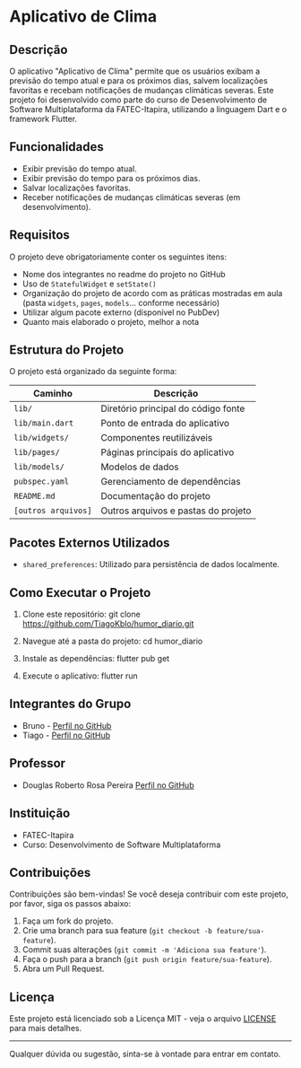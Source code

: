 # Aplicativo de Clima

## Descrição

O aplicativo "Aplicativo de Clima" permite que os usuários exibam a previsão do tempo atual e para os próximos dias, salvem localizações favoritas e recebam notificações de mudanças climáticas severas. Este projeto foi desenvolvido como parte do curso de Desenvolvimento de Software Multiplataforma da FATEC-Itapira, utilizando a linguagem Dart e o framework Flutter.

## Funcionalidades

- Exibir previsão do tempo atual.
- Exibir previsão do tempo para os próximos dias.
- Salvar localizações favoritas.
- Receber notificações de mudanças climáticas severas (em desenvolvimento).

## Requisitos

O projeto deve obrigatoriamente conter os seguintes itens:

- Nome dos integrantes no readme do projeto no GitHub
- Uso de `StatefulWidget` e `setState()`
- Organização do projeto de acordo com as práticas mostradas em aula (pasta `widgets`, `pages`, `models`... conforme necessário)
- Utilizar algum pacote externo (disponível no PubDev)
- Quanto mais elaborado o projeto, melhor a nota

## Estrutura do Projeto

O projeto está organizado da seguinte forma:

| Caminho               | Descrição                            |
|-----------------------|--------------------------------------|
| `lib/`                | Diretório principal do código fonte  |
| `lib/main.dart`       | Ponto de entrada do aplicativo       |
| `lib/widgets/`        | Componentes reutilizáveis            |
| `lib/pages/`          | Páginas principais do aplicativo     |
| `lib/models/`         | Modelos de dados                     |
| `pubspec.yaml`        | Gerenciamento de dependências        |
| `README.md`           | Documentação do projeto              |
| `[outros arquivos]`   | Outros arquivos e pastas do projeto  |

## Pacotes Externos Utilizados

- `shared_preferences`: Utilizado para persistência de dados localmente.

## Como Executar o Projeto

1. Clone este repositório:
git clone https://github.com/TiagoKblo/humor_diario.git

2. Navegue até a pasta do projeto:
cd humor_diario

3. Instale as dependências:
flutter pub get

4. Execute o aplicativo:
flutter run

## Integrantes do Grupo

- Bruno - [Perfil no GitHub](https://github.com/BrunoOliveira1989)
- Tiago - [Perfil no GitHub](https://github.com/TiagoKblo)

## Professor

- Douglas Roberto Rosa Pereira [Perfil no GitHub](https://github.com/douglasroberto90)

## Instituição

- FATEC-Itapira
- Curso: Desenvolvimento de Software Multiplataforma

## Contribuições

Contribuições são bem-vindas! Se você deseja contribuir com este projeto, por favor, siga os passos abaixo:

1. Faça um fork do projeto.
2. Crie uma branch para sua feature (`git checkout -b feature/sua-feature`).
3. Commit suas alterações (`git commit -m 'Adiciona sua feature'`).
4. Faça o push para a branch (`git push origin feature/sua-feature`).
5. Abra um Pull Request.

## Licença

Este projeto está licenciado sob a Licença MIT - veja o arquivo [LICENSE](LICENSE) para mais detalhes.

---

Qualquer dúvida ou sugestão, sinta-se à vontade para entrar em contato.
